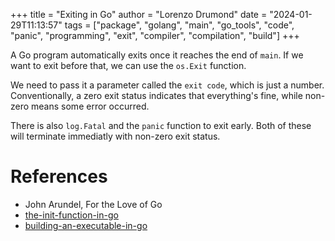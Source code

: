 +++
title = "Exiting in Go"
author = "Lorenzo Drumond"
date = "2024-01-29T11:13:57"
tags = ["package",  "golang",  "main",  "go_tools",  "code",  "panic",  "programming",  "exit",  "compiler",  "compilation",  "build"]
+++


A Go program automatically exits once it reaches the end of `main`. If we want to exit before that, we can use the `os.Exit` function.

We need to pass it a parameter called the `exit code`, which is just a number. Conventionally, a zero exit status indicates that everything's fine, while non-zero means some error occurred.

There is also `log.Fatal` and the `panic` function to exit early. Both of these will terminate immediatly with non-zero exit status.

# References
- John Arundel, For the Love of Go
- [the-init-function-in-go](/wiki/the-init-function-in-go/)
- [building-an-executable-in-go](/wiki/building-an-executable-in-go/)
